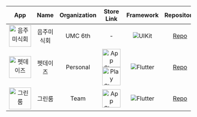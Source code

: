 <div align="center">

| App | Name | Organization | Store Link | Framework | Repository |
|:---:|:---:|:---:|:---:|:---:|:---:|
| <img width="60" src="https://avatars.githubusercontent.com/u/155626378?s=200&v=4" alt="음주미식회"> | 음주미식회 | UMC 6th | - | ![UIKit](https://img.shields.io/badge/UIKit-000000?style=for-the-badge&logo=apple&logoColor=white) | <a href="https://github.com/zzikbu/dg-FrontEnd">Repo</a> |
| <img width="60" src="https://github.com/user-attachments/assets/17fc9f2c-4d0a-4353-9a78-fdc815f2f80b" alt="펫데이즈"> | 펫데이즈 | Personal | <a href="https://apps.apple.com/kr/app/%ED%8E%AB%EB%8D%B0%EC%9D%B4%EC%A6%88/id6738037038"><img height="50" src="https://raw.githubusercontent.com/zzikbu/PetDays/main/readme_assets/app_store.png" alt="App Store"></a><br><a href="https://play.google.com/store/apps/details?id=com.devmoichi.petdays"><img height="50" src="https://raw.githubusercontent.com/zzikbu/PetDays/main/readme_assets/play_store.png" alt="Play Store"></a> | ![Flutter](https://img.shields.io/badge/Flutter-02569B?style=for-the-badge&logo=flutter&logoColor=white) | <a href="https://github.com/zzikbu/flutter-petdays">Repo</a> |
| <img width="60" src="https://avatars.githubusercontent.com/u/190188774?s=200&v=4" alt="그린룸"> | 그린룸 | Team | <a href="https://apps.apple.com/kr/app/%EA%B7%B8%EB%A6%B0%EB%A3%B8/id6744000316"><img height="50" src="https://raw.githubusercontent.com/zzikbu/PetDays/main/readme_assets/app_store.png" alt="App Store"></a> | ![Flutter](https://img.shields.io/badge/Flutter-02569B?style=for-the-badge&logo=flutter&logoColor=white) | <a href="https://github.com/grrooom/iOS">Repo</a> |

</div>
